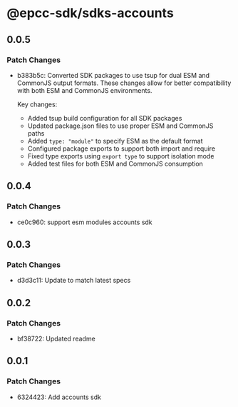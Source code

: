 # @epcc-sdk/sdks-accounts

## 0.0.5

### Patch Changes

- b383b5c: Converted SDK packages to use tsup for dual ESM and CommonJS output formats. These changes allow for better compatibility with both ESM and CommonJS environments.

  Key changes:

  - Added tsup build configuration for all SDK packages
  - Updated package.json files to use proper ESM and CommonJS paths
  - Added `type: "module"` to specify ESM as the default format
  - Configured package exports to support both import and require
  - Fixed type exports using `export type` to support isolation mode
  - Added test files for both ESM and CommonJS consumption

## 0.0.4

### Patch Changes

- ce0c960: support esm modules accounts sdk

## 0.0.3

### Patch Changes

- d3d3c11: Update to match latest specs

## 0.0.2

### Patch Changes

- bf38722: Updated readme

## 0.0.1

### Patch Changes

- 6324423: Add accounts sdk
